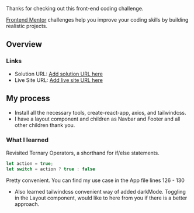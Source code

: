 Thanks for checking out this front-end coding challenge.

[Frontend Mentor](https://www.frontendmentor.io) challenges help you improve your coding skills by building realistic projects.

## Overview

### Links

- Solution URL: [Add solution URL here](https://your-solution-url.com)
- Live Site URL: [Add live site URL here](https://your-live-site-url.com)

## My process

- Install all the necessary tools, create-react-app, axios, and tailwindcss.
- I have a layout component and children as Navbar and Footer and all other children thank you.

### What I learned

Revisited Ternary Operators, a shorthand for if/else statements.

```js
let action = true;
let switch = action ? true : false
```

Pretty convenient. You can find my use case in the App file lines 126 - 130

- Also learned tailwindcss convenient way of added darkMode. Toggling in the Layout component, would like to here from you if there is a better approach.

